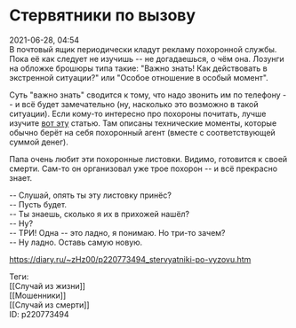 Стервятники по вызову
======================

   
 2021-06-28, 04:54   
  В почтовый ящик периодически кладут рекламу похоронной службы. Пока её как следует не изучишь -- не догадаешься, о чём она. Лозунги на обложке брошюры типа такие: "Важно знать! Как действовать в экстренной ситуации?" или "Особое отношение в особый момент".   
   
 Суть "важно знать" сводится к тому, что надо звонить им по телефону -- и всё будет замечательно (ну, насколько это возможно в такой ситуации). Если кому-то интересно про похороны почитать, лучше изучите  [вот эту](https://vk.com/@alex_carrier-kak-organizovat-pohorony)  статью. Там описаны технические моменты, которые обычно берёт на себя похоронный агент (вместе с соответствующей суммой денег).   
   
 Папа очень любит эти похоронные листовки. Видимо, готовится к своей смерти. Сам-то он организовал уже трое похорон -- и всё прекрасно знает.   
   
 -- Слушай, опять ты эту листовку принёс?   
 -- Пусть будет.   
 -- Ты знаешь, сколько я их в прихожей нашёл?   
 -- Ну?   
 -- ТРИ! Одна -- это ладно, я понимаю. Но три-то зачем?   
 -- Ну ладно. Оставь самую новую.   
    
 <https://diary.ru/~zHz00/p220773494_stervyatniki-po-vyzovu.htm>   
   
 Теги:   
 [[Случай из жизни]]   
 [[Мошенники]]   
 [[Случай из смерти]]   
 ID: p220773494